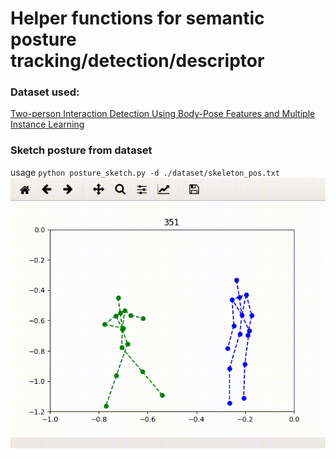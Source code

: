 # Helper functions for semantic posture tracking/detection/descriptor

### Dataset used:   
[Two-person Interaction Detection Using Body-Pose Features and Multiple Instance Learning](http://www3.cs.stonybrook.edu/~kyun/research/kinect_interaction/index.html)    

### Sketch posture from dataset
usage `python posture_sketch.py -d ./dataset/skeleton_pos.txt`   
![sample](https://github.com/askmuhsin/human-posture-helper-code/blob/master/images/2018-03-12%2022_32_45.841810.gif)
